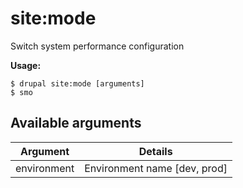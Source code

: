 # site:mode
Switch system performance configuration

**Usage:**
```
$ drupal site:mode [arguments]
$ smo  
```

## Available arguments
Argument | Details
---------|-------------
environment | Environment name [dev, prod]
